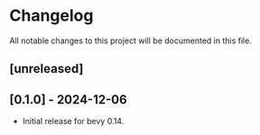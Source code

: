# Changelog

All notable changes to this project will be documented in this file.

## [unreleased]

## [0.1.0] - 2024-12-06

- Initial release for bevy 0.14.
